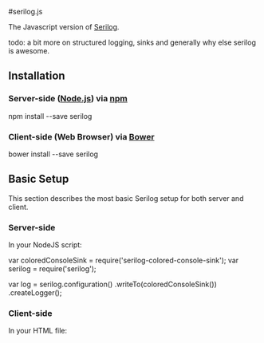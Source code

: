 #serilog.js

The Javascript version of [Serilog](http://serilog.net/).

todo: a bit more on structured logging, sinks and generally why else serilog is awesome.

## Installation

### Server-side ([Node.js](https://nodejs.org/)) via [npm](https://www.google.com.au/webhp?sourceid=chrome-instant&ion=1&espv=2&es_th=1&ie=UTF-8#es_th=1&q=npm)

  npm install --save serilog

### Client-side (Web Browser) via [Bower](http://bower.io/)

  bower install --save serilog
 
## Basic Setup

This section describes the most basic Serilog setup for both server and client.

### Server-side

In your NodeJS script:

  var coloredConsoleSink = require('serilog-colored-console-sink'); 
  var serilog = require('serilog');

  var log = serilog.configuration()
    .writeTo(coloredConsoleSink())
    .createLogger();
    
### Client-side

In your HTML file:

  <script type='text/javascript' src='bower_components/serilog/serilog.js />

In your Javascript code:

  var log = serilog.configuration() 
    .writeTo(serilog.consoleSink())
    .createLogger();
  
### Multiple sinks

Serilog configuration is a *fluent API* that can be used to configure a logger. One example of this is to specify multilple sinks, eg:

  var log = serilog.configuration() 
    .writeTo(consoleSink)
    .writeTo(httpSink({ url: '<some-url>' }))
    .createLogger();

### Writing to another log

A log can easily be piped to another log:

  var someOtherLog = serilog.configuration()
      // ... setup ...
      .createLogger(); 

  var log = serilog.configuration() 
    .writeTo(consoleSink)
    .writeTo(someOtherLog)
    .createLogger();


## Basic Usage

Debugging:

  log.trace('My debug message!');
  log.debug('My debug message!');
  log.verbose('My debug message!');
 
Information:

  log.info('Something happened in the application...');

Information alternative:

  log('Something happened in the application...');

Warnings:
  
  log.warn('Some not-fatal error happened...');

Errors:

  log.error('Something bad happened...');
  log.error(exceptionOrErrorObject, 'Something bad happend...');
  log.fatal('Something bad happened...');
  log.fatal(exceptionOrErrorObject, 'Something bad happend...');

## Structured Logging

All the logging functions accept a message template and a set of key/value properties that are used to render the template when constring the log message for display. The properties are maintained separately to the template and rendered message which is what makes Serilog a structured logging system.

Here are some examples that have been adapted for Javascript from the [Serilog C# examples](http://serilog.net/):
 
  var position = { Latitude: 25, Longitude: 134 };
  var elapsedMs = 34;

  log.information("Processed {@Position} in {Elapsed:000} ms.", {
    Position: position,
    Elapsed: elapsedMs
  });

Properties can also be specified by positional parameters, the same as how it works in Serilog C#: 

  log.information("Processed {@Position} in {Elapsed:000} ms.", position, elapsedMs);


## Included Sinks

A *sink* is a plugin that is invoked for each *log event*. Usualy a sink defines an *output method* for logs, such as the ability to output to the [console]( https://developer.mozilla.org/en/docs/Web/API/console).  

Seriogjs includes a number of built-in sinks.

### Server-side

All sinks are imported using the Nodejs *require* function as follows:

  var someSink = require('<sink-name>');

| Name | Description | Batched/Unbatched |
| ---- | ----------- | ----------------- |
| console-sink | Writes formatted log events to the *console* | Unbatched |
| colored-console-sink | Same as above, but with colors | Unbatched |
| json-console-sink | Writes structured json to the console for each log event | Unbatched |
| stream-sink | Writes formatted log events to a Nodejs stream | Unbatched |
| json-stream-sink | Writes structured json tot he console for each log event | Unbatched |
| http-sink | Outputs structured json log events via HTTP post |  Batched |

### Client-side

| Name | Description |
| ---- | ------------- |
| console-sink | Writes formatted log events to the *console* | Unbatched |
| json-console-sink | Writes structured json to the console for each log event | Unbatched |
| http-sink | Outputs structured json log events via HTTP post | Batched |

## Batching

Some of the sinks are batched. Batched sinks process multiple log events at once usually for increased performance or to reduce timing issues (eg HTTP logs being received out of order). 

### Configuring Batched Sinks

All batched sinks (even custom batched sinks) have the same standard configuration options.

  var httpSink = require('serilog-http-sink'); 

  var log = serilog.configuration()
    .writeTo(httpSink({
      url: 'http://somelogreceiver',    // Configuration for the custom sink.
      batchSize: 1000,          // Flush the queue every 1000 logs.
      timeDuration: 3000,         // Milliseconds to wait before flushing the queue.            
    })
    .createLogger();

*batchSize* specifies the amount of logs to include in a batch. When this number of logs are in the queue the queue will be flushed and processed by the sink.

*timeDuration* specifies the amount of time that will pass before the log queue is flushed. This ensure that the queue is periodically flushed even if not enought logs events have been queued to trigger the *batchSize* flush. 

Either of these options can be omitted and be set to default values.

### Flushing Queued Logs

The queue of batched logs can be flushed at any time by calling the *flush* function.

If it suits your purpose you can simply call flush:

  log.flush();

If you need a callback when the flush has completed you have two options.

The first option is the standard Javascript-style callback:

  log.flush(function (err) {
    if (err) {
      // An error occurred while flushing.
    }
    else {
      // The queue was flushed successfully.
    }
  });
 
The second option is to use the promise that is returned by *flush*:

  log.flush()
    .then(function () {
      // The queue was flushed successfully.
    })
    .catch(function (err) {
      // An error occurred while flushing.
    })
    .done(); // Terminate the promise chain.

## 3rd-party Sinks

A number of additional sinks are available as separate packages.

If you release your own custom sink for Serilogjs please let us know and we'll add it to the list!  

### Server-side (via npm)

| Name | Description |
| ---- | ------------- |
| [email-sink](???) | Outputs formattted log messages via SMTP |
| [mongodb-sink](???) | Writes structure json log events to the MongoDB database |

### Client-side (via bower)

| Name | Description |
| ---- | ------------- |
| [websockets-sink](???) | Outputs formattted log messages via websockets |
| [socketio-sink](???) | Outputs formattted log messages via [the Socket.IO library](http://socket.io/) |

## Make your own sink

It is very easy to make your own sink. You first have to decide if the sink should process log events individually or as a batch.

There are plenty of built-in examples of sinks. So can you can always copy and modify an existing sink.

### Non-batched custom sink

Non-batched sinks process each log event individually:

  var myCustomSink = function (options) {
    return {
      emit: function (logEvent) {
        //
        // ... your custom log event processing goes here ...
        //
      }
    };
  };

  var customSinkOptions = {
    // Whatever custom options you need...
  };

  var log = serilog.configure()
    .writeTo(myCustomSink(customSinkOptions))
    .createLogger(); //xxx: do we need createLogger?

### As a Nodejs module

MyCustomSink.js:

  module.exports = function (options) {
    return {
      emit: function (logEvent) {
        //
        // ... your custom log event processing goes here ...
        //
      }
    };
  };

SomewhereElse.js:

  var myCustomSink = require('./MyCustomSink');

  var customSinkOptions = {
    // Whatever custom options you need...
  };

  var log = serilog.configure()
    .writeTo(myCustomSink(customSinkOptions))
    .createLogger();


### Batched custom sink

Batched sinks process a batch of log events at a time. Serilogjs buffers log events until the log queue is flushed. By simply replacing the *emit* function with *emitBatch* you can convert your sink to work in batched mode, accepting an *array* of log events instead of just a single  log event.

  var myCustomSink = function (options) {
    return {
      emitBatch: function (logEvents) {
        //
        // ... process the array of log events ...
        //
      }
    };
  };

## Advanced Setup

The Serilog *fluent API* has a number of functions used to configure your log.

### Log Levels

Set the minimum log level that is output:

  var log = serilog.configuration()
      .minimumLevel('WARN')
      .writeTo(consoleSink())
    .createLogger();

*minimumLevel* applies to subsequent sinks in the configuration, so you can use it to set a different level for each sink: 

  var log = serilog.configuration()
      .minimumLevel('VERBOSE')
      .writeTo(consoleSink())
      .minimumLevel('INFO')
      .writeTo(httpSink())
      .minimumLevel('ERROR')
      .writeTo(emailSink())
    .createLogger();

### Filtering

Custom filtering can be applied to include/exclude logging based on a predicate function. 

  var log = serilog.configuration()
      .filter(function (logEvent) {
      return someCondition(logEvent);
    })
      .writeTo(consoleSink())
    .createLogger();

This kind of filtering affects subsequent sinks in the configuration, you can use it in combination with *clearFilter* to provide different filters for different sinks: 

  var log = serilog.configuration()
      .filter(function (logEvent) {
      return okForConsole(logEvent);
    }))
      .writeTo(consoleSink())
    .resetFilter()
      .filter(function (logEvent) {
      return okForHttp(logEvent);
    }))
    .createLogger();

Logs can also be filtered after configuration, this effectively creates a new log with the added filter:

  var log2 = log.filter(function (logEvent) {
      // ... some condition ...
    });

  log2.info("This log is filtered by the new criteria!");   


### Enrichment

Enrichment can be used to add key/value properties to all logs output via a particular logger.

  var log = serilog.configuration()
      .enrich({
      UserId: getCurUserId(),
      SessionId: getCurSessionId(),
    })
      .writeTo(consoleSink())
    .createLogger();

Any number of properties can be attached to log messages in this manner. The properties may then be used in the log messages themselves:

  log.info("Current user {UserId} has done something.");

As with other configuration, the *enrich* only affects subsequent sinks.

Logs can also be enriched after configuration, this effectively creates a new log with additional properties:

  var log2 = log.enrich({ NewProperty: 'just for log2' };

  log2.info("I've added a new property: {NewProperty}");   

### Tagging

Logs can be tagged with string values. This is useful to filter and categories logs generated by an application:

  var log = serilog.configuration()
      .tag("authentication-system")
      .writeTo(consoleSink())
    .createLogger();

Logs can also be tagged after configuration, this effectively creates a new log that has the desired tag:

  var log2 = log.tag('some-new-tag');

  log2.info("This log is tagged with 'some-new-tag'");
